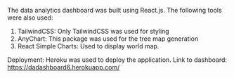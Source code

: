 The data analytics dashboard was built using React.js. The following tools were also used:

1. TailwindCSS: Only TailwindCSS was used for styling
2. AnyChart: This package was used for the tree map generation
3. React Simple Charts: Used to display world map.

Deployment: Heroku was used to deploy the application.
Link to dashboard: https://dadashboard6.herokuapp.com/
